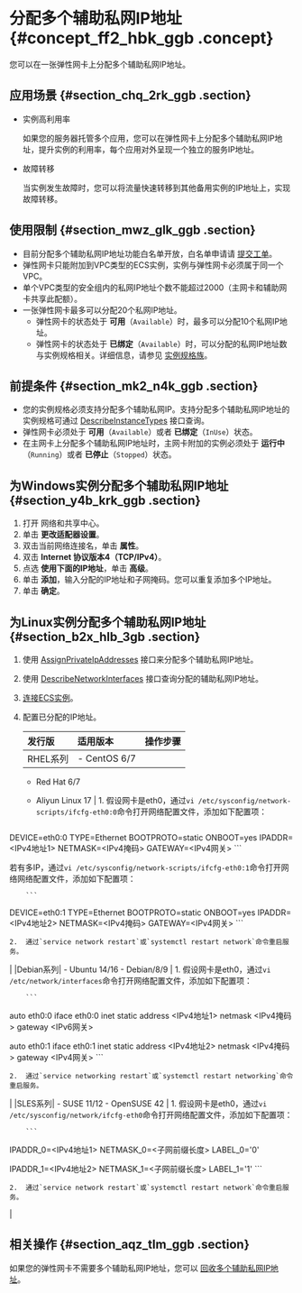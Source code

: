 # 分配多个辅助私网IP地址 {#concept_ff2_hbk_ggb .concept}

您可以在一张弹性网卡上分配多个辅助私网IP地址。

## 应用场景 {#section_chq_2rk_ggb .section}

-   实例高利用率

    如果您的服务器托管多个应用，您可以在弹性网卡上分配多个辅助私网IP地址，提升实例的利用率，每个应用对外呈现一个独立的服务IP地址。

-   故障转移

    当实例发生故障时，您可以将流量快速转移到其他备用实例的IP地址上，实现故障转移。


## 使用限制 {#section_mwz_glk_ggb .section}

-   目前分配多个辅助私网IP地址功能白名单开放，白名单申请请 [提交工单](https://selfservice.console.aliyun.com/ticket/createIndex.htm)。
-   弹性网卡只能附加到VPC类型的ECS实例，实例与弹性网卡必须属于同一个VPC。
-   单个VPC类型的安全组内的私网IP地址个数不能超过2000（主网卡和辅助网卡共享此配额）。
-   一张弹性网卡最多可以分配20个私网IP地址。
    -   弹性网卡的状态处于 **可用**（`Available`）时，最多可以分配10个私网IP地址。
    -   弹性网卡的状态处于 **已绑定**（`Available`）时，可以分配的私网IP地址数与实例规格相关。详细信息，请参见 [实例规格族](../../../../../cn.zh-CN/产品简介/实例规格族.md#)。

## 前提条件 {#section_mk2_n4k_ggb .section}

-   您的实例规格必须支持分配多个辅助私网IP。支持分配多个辅助私网IP地址的实例规格可通过 [DescribeInstanceTypes](../../../../../cn.zh-CN/API参考/实例/DescribeInstanceTypes.md#) 接口查询。
-   弹性网卡必须处于 **可用**（`Available`）或者 **已绑定**（`InUse`）状态。
-   在主网卡上分配多个辅助私网IP地址时，主网卡附加的实例必须处于 **运行中**（`Running`）或者 **已停止**（`Stopped`）状态。

## 为Windows实例分配多个辅助私网IP地址 {#section_y4b_krk_ggb .section}

1.  打开 网络和共享中心。
2.  单击 **更改适配器设置**。
3.  双击当前网络连接名，单击 **属性**。
4.  双击 **Internet 协议版本4（TCP/IPv4）**。
5.  点选 **使用下面的IP地址**，单击 **高级**。
6.  单击 **添加**，输入分配的IP地址和子网掩码。您可以重复添加多个IP地址。
7.  单击 **确定**。

## 为Linux实例分配多个辅助私网IP地址 {#section_b2x_hlb_3gb .section}

1.  使用 [AssignPrivateIpAddresses](../../../../../cn.zh-CN/API参考/弹性网卡/AssignPrivateIpAddresses.md#) 接口来分配多个辅助私网IP地址。
2.  使用 [DescribeNetworkInterfaces](../../../../../cn.zh-CN/API参考/弹性网卡/DescribeNetworkInterfaces.md#) 接口查询分配的辅助私网IP地址。
3.  [连接ECS实例](cn.zh-CN/用户指南/连接实例/使用管理终端连接ECS实例.md#)。
4.  配置已分配的IP地址。

    |发行版|适用版本|操作步骤|
    |:--|:---|:---|
    |RHEL系列|     -   CentOS 6/7
    -   Red Hat 6/7
    -   Aliyun Linux 17
 |     1.  假设网卡是eth0，通过`vi /etc/sysconfig/network-scripts/ifcfg-eth0:0`命令打开网络配置文件，添加如下配置项：

        ```
DEVICE=eth0:0
TYPE=Ethernet
BOOTPROTO=static
ONBOOT=yes
IPADDR=<IPv4地址1>
NETMASK=<IPv4掩码>
GATEWAY=<IPv4网关>
        ```

若有多IP，通过`vi /etc/sysconfig/network-scripts/ifcfg-eth0:1`命令打开网络网络配置文件，添加如下配置项：

        ```
DEVICE=eth0:1
TYPE=Ethernet
BOOTPROTO=static
ONBOOT=yes
IPADDR=<IPv4地址2>
NETMASK=<IPv4掩码>
GATEWAY=<IPv4网关>
        ```

    2.  通过`service network restart`或`systemctl restart network`命令重启服务。
 |
    |Debian系列|     -   Ubuntu 14/16
    -   Debian/8/9
 |     1.  假设网卡是eth0，通过`vi /etc/network/interfaces`命令打开网络配置文件，添加如下配置项：

        ```
auto eth0:0
iface eth0:0 inet static
address <IPv4地址1>
netmask <IPv4掩码>
gateway <IPv6网关>

auto eth0:1
iface eth0:1 inet static
address  <IPv4地址2>
netmask <IPv4掩码>
gateway <IPv4网关>
        ```

    2.  通过`service networking restart`或`systemctl restart networking`命令重启服务。
 |
    |SLES系列|     -   SUSE 11/12
    -   OpenSUSE 42
 |     1.  假设网卡是eth0，通过`vi /etc/sysconfig/network/ifcfg-eth0`命令打开网络配置文件，添加如下配置项：

        ```
IPADDR_0=<IPv4地址1>
NETMASK_0=<子网前缀长度>
LABEL_0='0'

IPADDR_1=<IPv4地址2>
NETMASK_1=<子网前缀长度>
LABEL_1='1'
        ```

    2.  通过`service network restart`或`systemctl restart network`命令重启服务。
 |


## 相关操作 {#section_aqz_tlm_ggb .section}

如果您的弹性网卡不需要多个辅助私网IP地址，您可以 [回收多个辅助私网IP地址](cn.zh-CN/用户指南/弹性网卡/回收多个辅助私网IP地址.md#)。


